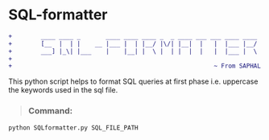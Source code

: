 # SQL-formatter
```diff
+        ____ ____ _       ____ ____ ____ _  _ ____ ___ ___ ____ ____           +
+        [__  |  | |    __ |___ |  | |__/ |\/| |__|  |   |  |___ |__/           +
+        ___] |_\| |___    |    |__| |  \ |  | |  |  |   |  |___ |  \           +
+                                                                               +
+                                                        ~ From SAPHAL          +
```

This python script helps to format SQL queries at first phase i.e. uppercase the keywords used in the sql file.

> ### Command:
```
python SQLformatter.py SQL_FILE_PATH
```

